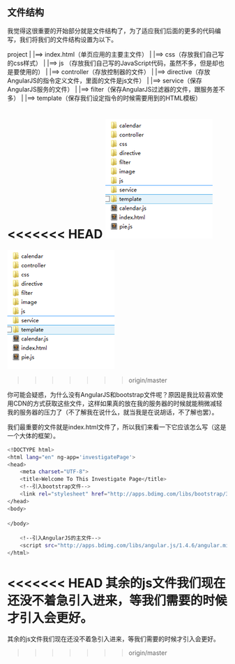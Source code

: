 ## 文件结构

我觉得这很重要的开始部分就是文件结构了，为了适应我们后面的更多的代码编写，我们将我们的文件结构设置为以下。

project
|
|==> index.html（单页应用的主要主文件）
|
|==> css（存放我们自己写的css样式）
|
|==> js （存放我们自己写的JavaScript代码，虽然不多，但是却也是要使用的）
|
|==> controller（存放控制器的文件）
|
|==> directive（存放AngularJS的指令定义文件，里面的文件是js文件）
|
|==> service（保存AngularJS服务的文件）
|
|==> filter（保存AngularJS过滤器的文件，跟服务差不多）
|
|==> template（保存我们设定指令的时候需要用到的HTML模板）

<<<<<<< HEAD
![文件结构]( final.png)
=======
![ 文件结构]( final.png)
>>>>>>> origin/master

你可能会疑惑，为什么没有AngularJS和bootstrap文件呢？原因是我比较喜欢使用CDN的方式获取这些文件，这样如果真的放在我的服务器的时候就能稍微减轻我的服务器的压力了（不了解我在说什么，就当我是在说胡话，不了解也罢）。

我们最重要的文件就是index.html文件了，所以我们来看一下它应该怎么写（这是一个大体的框架）。

```bash
<!DOCTYPE html>
<html lang="en" ng-app='investigatePage'>
<head>
	<meta charset="UTF-8">
	<title>Welcome To This Investigate Page</title>
	<!--引入bootstrap文件-->
	<link rel="stylesheet" href="http://apps.bdimg.com/libs/bootstrap/3.3.4/css/bootstrap.min.css" />
</head>
<body>

</body>

	<!--引入AngularJS的主文件-->
	<script src="http://apps.bdimg.com/libs/angular.js/1.4.6/angular.min.js"></script>
</html>
```

<<<<<<< HEAD
其余的js文件我们现在还没不着急引入进来，等我们需要的时候才引入会更好。
=======
其余的js文件我们现在还没不着急引入进来，等我们需要的时候才引入会更好。
>>>>>>> origin/master
